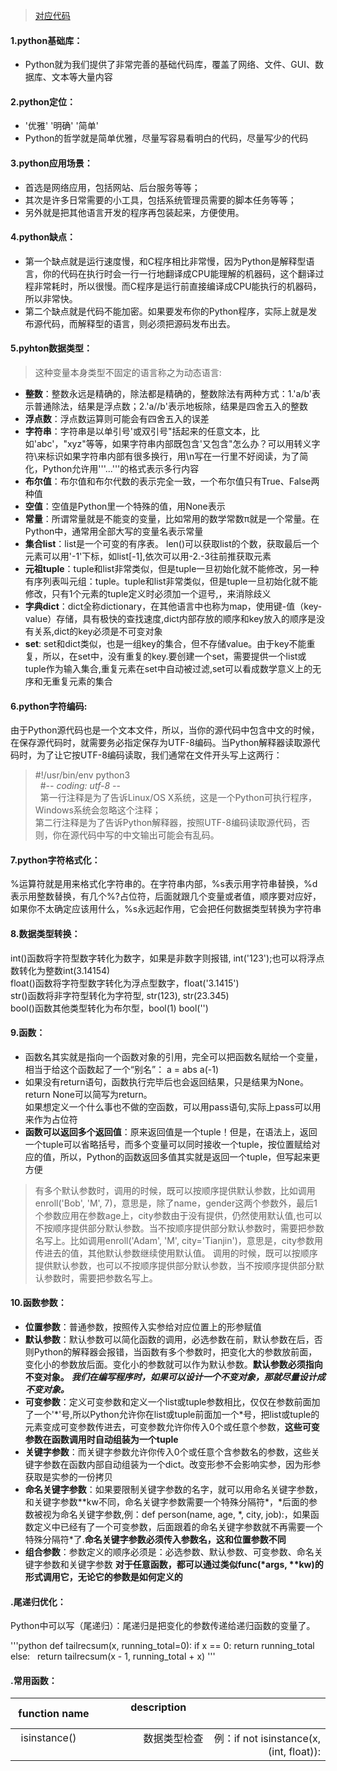 > [对应代码](https://github.com/zhangxiaoyuan/pythonStudy/blob/master/src/hello_test_in_study.py)

#### 1.python基础库：
  * Python就为我们提供了非常完善的基础代码库，覆盖了网络、文件、GUI、数据库、文本等大量内容
  
#### 2.python定位：
  * '优雅' '明确' '简单'
  * Python的哲学就是简单优雅，尽量写容易看明白的代码，尽量写少的代码
  
#### 3.python应用场景：
  * 首选是网络应用，包括网站、后台服务等等；
  * 其次是许多日常需要的小工具，包括系统管理员需要的脚本任务等等；
  * 另外就是把其他语言开发的程序再包装起来，方便使用。 
  
#### 4.python缺点：
  * 第一个缺点就是运行速度慢，和C程序相比非常慢，因为Python是解释型语言，你的代码在执行时会一行一行地翻译成CPU能理解的机器码，这个翻译过程非常耗时，所以很慢。而C程序是运行前直接编译成CPU能执行的机器码，所以非常快。
  * 第二个缺点就是代码不能加密。如果要发布你的Python程序，实际上就是发布源代码，而解释型的语言，则必须把源码发布出去。
  
#### 5.pyhton数据类型：

 > 这种变量本身类型不固定的语言称之为动态语言:
 
 - **整数**：整数永远是精确的，除法都是精确的，整数除法有两种方式：1.'a/b'表示普通除法，结果是浮点数；2.'a//b'表示地板除，结果是四舍五入的整数   
 - **浮点数**：浮点数运算则可能会有四舍五入的误差   
 - **字符串**：字符串是以单引号'或双引号"括起来的任意文本，比如'abc'，"xyz"等等，如果字符串内部既包含'又包含"怎么办？可以用转义字符\来标识如果字符串内部有很多换行，用\n写在一行里不好阅读，为了简化，Python允许用'''...'''的格式表示多行内容    
 - **布尔值**：布尔值和布尔代数的表示完全一致，一个布尔值只有True、False两种值   
 - **空值**：空值是Python里一个特殊的值，用None表示   
 - **常量**：所谓常量就是不能变的变量，比如常用的数学常数π就是一个常量。在Python中，通常用全部大写的变量名表示常量   
 - **集合list**：list是一个可变的有序表。 len()可以获取list的个数，获取最后一个元素可以用'-1'下标，如list[-1],依次可以用-2.-3往前推获取元素   
 - **元祖tuple**：tuple和list非常类似，但是tuple一旦初始化就不能修改，另一种有序列表叫元组：tuple。tuple和list非常类似，但是tuple一旦初始化就不能修改，只有1个元素的tuple定义时必须加一个逗号,，来消除歧义   
 - **字典dict**：dict全称dictionary，在其他语言中也称为map，使用键-值（key-value）存储，具有极快的查找速度,dict内部存放的顺序和key放入的顺序是没有关系,dict的key必须是不可变对象   
 - **set**: set和dict类似，也是一组key的集合，但不存储value。由于key不能重复，所以，在set中，没有重复的key.要创建一个set，需要提供一个list或tuple作为输入集合,重复元素在set中自动被过滤,set可以看成数学意义上的无序和无重复元素的集合   

#### 6.python字符编码:
 由于Python源代码也是一个文本文件，所以，当你的源代码中包含中文的时候，在保存源代码时，就需要务必指定保存为UTF-8编码。当Python解释器读取源代码时，为了让它按UTF-8编码读取，我们通常在文件开头写上这两行：  
 
 > #!/usr/bin/env python3   
   #-*- coding: utf-8 -*-   
   第一行注释是为了告诉Linux/OS X系统，这是一个Python可执行程序，Windows系统会忽略这个注释；   
   第二行注释是为了告诉Python解释器，按照UTF-8编码读取源代码，否则，你在源代码中写的中文输出可能会有乱码。   

#### 7.python字符格式化：
%运算符就是用来格式化字符串的。在字符串内部，%s表示用字符串替换，%d表示用整数替换，有几个%?占位符，后面就跟几个变量或者值，顺序要对应好，如果你不太确定应该用什么，%s永远起作用，它会把任何数据类型转换为字符串

#### 8.数据类型转换：
int()函数将字符型数字转化为数字，如果是非数字则报错, int('123');也可以将浮点数转化为整数int(3.14154)     
float()函数将字符型数字转化为浮点型数字，float('3.1415')   
str()函数将非字符型转化为字符型, str(123), str(23.345)      
bool()函数其他类型转化为布尔型，bool(1) bool('')     
 
#### 9.函数：
- 函数名其实就是指向一个函数对象的引用，完全可以把函数名赋给一个变量，相当于给这个函数起了一个“别名”： a = abs  a(-1)      
- 如果没有return语句，函数执行完毕后也会返回结果，只是结果为None。return None可以简写为return。      
如果想定义一个什么事也不做的空函数，可以用pass语句,实际上pass可以用来作为占位符   
- **函数可以返回多个返回值**：原来返回值是一个tuple！但是，在语法上，返回一个tuple可以省略括号，而多个变量可以同时接收一个tuple，按位置赋给对应的值，所以，Python的函数返回多值其实就是返回一个tuple，但写起来更方便 

 
 > 有多个默认参数时，调用的时候，既可以按顺序提供默认参数，比如调用enroll('Bob', 'M', 7)，意思是，除了name，gender这两个参数外，最后1个参数应用在参数age上，city参数由于没有提供，仍然使用默认值,也可以不按顺序提供部分默认参数。当不按顺序提供部分默认参数时，需要把参数名写上。比如调用enroll('Adam', 'M', city='Tianjin')，意思是，city参数用传进去的值，其他默认参数继续使用默认值。 调用的时候，既可以按顺序提供默认参数，也可以不按顺序提供部分默认参数，当不按顺序提供部分默认参数时，需要把参数名写上。
#### 10.函数参数：
- **位置参数**：普通参数，按照传入实参给对应位置上的形参赋值   
- **默认参数**：默认参数可以简化函数的调用，必选参数在前，默认参数在后，否则Python的解释器会报错，当函数有多个参数时，把变化大的参数放前面，变化小的参数放后面。变化小的参数就可以作为默认参数。**默认参数必须指向不变对象。** ***我们在编写程序时，如果可以设计一个不变对象，那就尽量设计成不变对象。***
- **可变参数**：定义可变参数和定义一个list或tuple参数相比，仅仅在参数前面加了一个'\*'号,所以Python允许你在list或tuple前面加一个\*号，把list或tuple的元素变成可变参数传进去，可变参数允许你传入0个或任意个参数，**这些可变参数在函数调用时自动组装为一个tuple**
- **关键字参数**：而关键字参数允许你传入0个或任意个含参数名的参数，这些关键字参数在函数内部自动组装为一个dict。改变形参不会影响实参，因为形参获取是实参的一份拷贝
- **命名关键字参数**：如果要限制关键字参数的名字，就可以用命名关键字参数，和关键字参数\*\*kw不同，命名关键字参数需要一个特殊分隔符\*，\*后面的参数被视为命名关键字参数,例：def person(name, age, \*, city, job):，如果函数定义中已经有了一个可变参数，后面跟着的命名关键字参数就不再需要一个特殊分隔符\*了.**命名关键字参数必须传入参数名，这和位置参数不同**
- **组合参数**：参数定义的顺序必须是：必选参数、默认参数、可变参数、命名关键字参数和关键字参数
**对于任意函数，都可以通过类似func(\*args, \*\*kw)的形式调用它，无论它的参数是如何定义的**


#### .尾递归优化：
Python中可以写（尾递归）：尾递归是把变化的参数传递给递归函数的变量了。

'''python
  def tailrecsum(x, running_total=0):
   if x == 0:
     return running_total
   else:
     return tailrecsum(x - 1, running_total + x)
'''
#### .常用函数：
|  function name                |     description                                                         |
|:------------------------------|------------------------------------------------------------------------:|
|    isinstance()               |     数据类型检查    例：if not isinstance(x, (int, float)):              |
